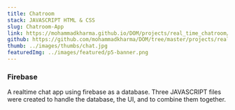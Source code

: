 ```yaml
---
title: Chatroom
stack: JAVASCRIPT HTML & CSS
slug: Chatroom-App
link: https://mohammadkharma.github.io/DOM/projects/real_time_chatroom/
github: https://github.com/mohammadkharma/DOM/tree/master/projects/real_time_chatroom
thumb: ../images/thumbs/chat.jpg
featuredImg: ../images/featured/p5-banner.png
---
```


### Firebase

A realtime chat app using firebase as a database. Three JAVASCRIPT files were created to handle the database, the UI, and to combine them together.
